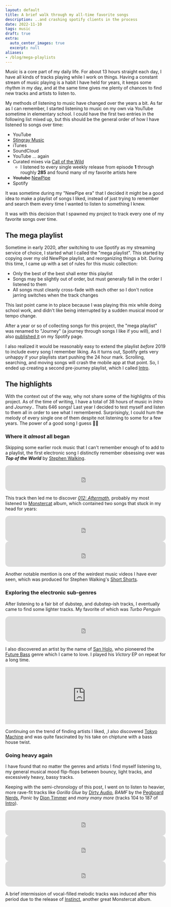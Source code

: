 ```yaml
---
layout: default
title: A brief walk through my all-time favorite songs
description: ..and crashing spotify clients in the process
date: 2022-11-10
tags: music
draft: true
extra:
  auto_center_images: true
  excerpt: null
aliases:
- /blog/mega-playlists
---
```


Music is a core part of my daily life. For about 13 hours straight each day, I have all kinds of tracks playing while I work on things. Having a constant stream of music playing is a habit I have held for years, it keeps some rhythm in my day, and at the same time gives me plenty of chances to find new tracks and artists to listen to.

My methods of listening to music have changed over the years a bit. As far as I can remember, I started listening to music on my own via YouTube sometime in elementary school. I could have the first two entries in the following list mixed up, but this should be the general order of how I have listened to songs over time:

- YouTube
- [Stingray Music](https://en.wikipedia.org/wiki/Stingray_Music)
- iTunes
- SoundCloud
- YouTube ... again
- Curated mixes via [Call of the Wild](https://www.monstercat.com/call-of-the-wild)
  - I listened to every single weekly release from episode **1** through roughly **285** and found many of my favorite artists here
- ~~Youtube~~ [NewPipe](https://newpipe.net/)
- Spotify

It was sometime during my "NewPipe era" that I decided it might be a good idea to make a playlist of songs I liked, instead of just trying to remember and search them every time I wanted to listen to something I knew.

It was with this decision that I spawned my project to track every one of my favorite songs over time.

## The mega playlist

Sometime in early 2020, after switching to use Spotify as my streaming service of choice, I started what I called the "mega playlist". This started by copying over my old NewPipe playlist, and reorganizing things a bit. During this time, I came up with a set of rules for this music collection:

- Only the best of the best shall enter this playlist
- Songs may be slightly out of order, but must generally fall in the order I listened to them
- All songs must cleanly cross-fade with each other so I don't notice jarring switches when the track changes

This last point came in to place because I was playing this mix while doing school work, and didn't like being interrupted by a sudden musical mood or tempo change.

After a year or so of collecting songs for this project, the "mega playlist" was renamed to "Journey" (a journey through songs I like if you will), and I also [published it](https://open.spotify.com/playlist/3KoQ6Wqo6GexHLsRkEJB9u?si=ec9e54abfc70443d) on my Spotify page.

I also realized it would be reasonably easy to extend the playlist *before* 2019 to include every song I remember liking. As it turns out, Spotify gets very unhappy if your playlists start pushing the 24 hour mark. Scrolling, searching, and moving songs will crash the mobile app at that point. So, I ended up creating a second pre-journey playlist, which I called [Intro](https://open.spotify.com/playlist/4DknNpYMzmfJdiwRWklJlK?si=675a811e35654090).

## The highlights

With the context out of the way, why not share some of the highlights of this project. As of the time of writing, I have a total of 38 hours of music in *Intro* and *Journey*.. Thats 646 songs! Last year I decided to test myself and listen to them all in order to see what I remembered. Surprisingly, I could hum the melody of every single one of them despite not listening to some for a few years. The power of a good song I guess :man_shrugging:

### Where it *almost* all began

Skipping some earlier rock music that I can't remember enough of to add to a playlist, the first electronic song I distinctly remember obsessing over was ***Top of the World*** by [Stephen Walking](https://open.spotify.com/artist/0FvgCHaMG7KL6M83yJuhmL).

<iframe style="border-radius:12px" src="https://open.spotify.com/embed/track/23MJSTyBjJBnthv83gmnEy?utm_source=generator" width="100%" height="80" frameBorder="0" allowfullscreen="" allow="autoplay; clipboard-write; encrypted-media; fullscreen; picture-in-picture"></iframe>

This track then led me to discover *[012: Aftermath](https://open.spotify.com/album/4iom89zyZI8s7ZgDmthiFx?si=LMnVVnC4QSa0usGLYuFczQ)*, probably my most listened to [Monstercat](https://www.monstercat.com/) album, which contained two songs that stuck in my head for years:

<iframe style="border-radius:12px" src="https://open.spotify.com/embed/track/7yW5kmVbaWVT3zKYFGcU2L?utm_source=generator" width="100%" height="80" frameBorder="0" allowfullscreen="" allow="autoplay; clipboard-write; encrypted-media; fullscreen; picture-in-picture"></iframe>
<br>
<iframe style="border-radius:12px" src="https://open.spotify.com/embed/track/2XsbGteXQCFYERLww9cwq7?utm_source=generator" width="100%" height="80" frameBorder="0" allowfullscreen="" allow="autoplay; clipboard-write; encrypted-media; fullscreen; picture-in-picture"></iframe>

Another notable mention is one of the weirdest music videos I have ever seen, which was produced for Stephen Walking's [Short Shorts](https://www.youtube.com/watch?v=-JNDliFODF4).

### Exploring the electronic sub-genres

After listening to a fair bit of dubstep, and dubstep-ish tracks, I eventually came to find some lighter tracks. My favorite of which was *Turbo Penguin*

<iframe style="border-radius:12px" src="https://open.spotify.com/embed/track/3cKpKxz7JOZsCf4C2rRB5K?utm_source=generator" width="100%" height="80" frameBorder="0" allowfullscreen="" allow="autoplay; clipboard-write; encrypted-media; fullscreen; picture-in-picture"></iframe>

I also discovered an artist by the name of [San Holo](https://en.wikipedia.org/wiki/San_Holo), who pioneered the [Future Bass](https://en.wikipedia.org/wiki/Future_bass) genre which I came to love. I played his *Victory* EP on repeat for a long time.

<iframe src="https://open.spotify.com/embed/album/4RxpFCkTTBNALA3njzCe4Y?utm_source=generator" width="100%" height="180" frameBorder="0" allowfullscreen="" allow="autoplay; clipboard-write; encrypted-media; fullscreen; picture-in-picture"></iframe>

Continuing on the trend of finding artists I liked, ,I also discovered [Tokyo Machine](https://open.spotify.com/artist/3bwENxqj9nhaAI3fsAwmv9?si=04zUDzfXTgyHsK5J1ZqkXg) and was quite fascinated by his take on chiptune with a bass house twist.

### Going heavy again

I have found that no matter the genres and artists I find myself listening to, my general musical mood flip-flops between bouncy, light tracks, and excessively heavy, bassy tracks. 

Keeping with the semi-chronology of this post, I went on to listen to heavier, more rave-fit tracks like *Gorilla Glue* by [Dirty Audio](https://open.spotify.com/artist/1WGex9YdmT4TZjmmMirZA8), *BAMF* by the [Pegboard Nerds](https://en.wikipedia.org/wiki/Pegboard_Nerds), *Panic* by [Dion Timmer](https://open.spotify.com/artist/06VibSJEr3GLxLBBZhRums) and *many many more* (tracks 104 to 187 of [Intro](https://open.spotify.com/playlist/4DknNpYMzmfJdiwRWklJlK?si=675a811e35654090)).

<iframe style="border-radius:12px" src="https://open.spotify.com/embed/track/1VyXn3bJyGczirLLCAywmD?utm_source=generator" width="100%" height="80" frameBorder="0" allowfullscreen="" allow="autoplay; clipboard-write; encrypted-media; fullscreen; picture-in-picture"></iframe>
<br>
<iframe style="border-radius:12px" src="https://open.spotify.com/embed/track/73nWSc3002fGRPrnFDev8x?utm_source=generator" width="100%" height="80" frameBorder="0" allowfullscreen="" allow="autoplay; clipboard-write; encrypted-media; fullscreen; picture-in-picture"></iframe>
<br>
<iframe style="border-radius:12px" src="https://open.spotify.com/embed/track/68RuKZzcIp8X3p7PgG6mbU?utm_source=generator" width="100%" height="80" frameBorder="0" allowfullscreen="" allow="autoplay; clipboard-write; encrypted-media; fullscreen; picture-in-picture"></iframe>

A brief intermission of vocal-filled melodic tracks was induced after this period due to the release of [Instinct](https://open.spotify.com/album/7qzURREdjo1w2mKBGGcDkZ?si=4hKGb9YAR1iFP3UBWzNsDg), another great Monstercat album.
